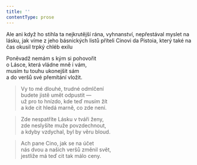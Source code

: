 ```yaml
---
title: ''
contentType: prose
---
```


Ale ani když ho stihla ta nejkrutější rána, vyhnanství, nepřestával myslet na lásku, jak víme z jeho básnických listů příteli Cinovi da Pistoia, který také na čas okusil trpký chléb exilu

Poněvadž nemám s kým si pohovořit  
o Lásce, která vládne mně i vám,  
musím tu touhu ukonejšit sám  
a do veršů své přemítání vložit.

> Vy to mé dlouhé, trudné odmlčení  
> budete jistě umět odpustit —  
> už pro to hnízdo, kde teď musím žít  
> a kde cit hledá marně, co zde není.

> Zde nespatříte Lásku v tváři ženy,  
> zde neslyšíte muže povzdechnout,  
> a kdyby vzdychal, byl by věru bloud.

> Ach pane Cino, jak se na účet  
> nás dvou a našich veršů změnil svět,  
> jestliže má teď cit tak málo ceny.
